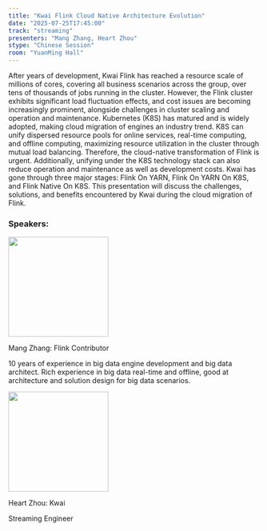 ```yaml
---
title: "Kwai Flink Cloud Native Architecture Evolution"
date: "2025-07-25T17:45:00"
track: "streaming"
presenters: "Mang Zhang, Heart Zhou"
stype: "Chinese Session"
room: "YuanMing Hall"
---
```


After years of development, Kwai Flink has reached a resource scale of millions of cores, covering all business scenarios across the group, over tens of thousands of jobs running in the cluster. However, the Flink cluster exhibits significant load fluctuation effects, and cost issues are becoming increasingly prominent, alongside challenges in cluster scaling and operation and maintenance.
Kubernetes (K8S) has matured and is widely adopted, making cloud migration of engines an industry trend. K8S can unify dispersed resource pools for online services, real-time computing, and offline computing, maximizing resource utilization in the cluster through mutual load balancing. Therefore, the cloud-native transformation of Flink is urgent. Additionally, unifying under the K8S technology stack can also reduce operation and maintenance as well as development costs.
Kwai has gone through three major stages: Flink On YARN, Flink On YARN On K8S, and Flink Native On K8S. This presentation will discuss the challenges, solutions, and benefits encountered by Kwai during the cloud migration of Flink.

### Speakers:


<img src="https://sessionize.com/image/d342-400o400o1-wMgMNhMG7uPCpRJT7o2iXT.jpg" width="200" /><br/>

Mang Zhang: Flink Contributor

10 years of experience in big data engine development and big data architect. Rich experience in big data real-time and offline, good at architecture and solution design for big data scenarios.


<img src="https://sessionize.com/image/ac91-400o400o1-7VFwoH4QWgUqtcDeshVnqZ.jpg" width="200" /><br/>

Heart Zhou: Kwai

Streaming Engineer